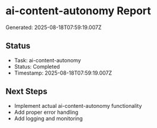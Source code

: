 # ai-content-autonomy Report

Generated: 2025-08-18T07:59:19.007Z

## Status
- Task: ai-content-autonomy
- Status: Completed
- Timestamp: 2025-08-18T07:59:19.007Z

## Next Steps
- Implement actual ai-content-autonomy functionality
- Add proper error handling
- Add logging and monitoring
